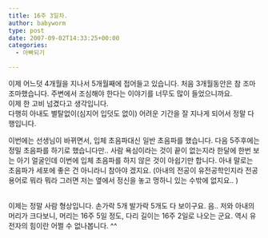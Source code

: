 ```yaml
---
title: 16주 3일차.
author: babyworm
type: post
date: 2007-09-02T14:33:25+00:00
categories:
  - 아빠되기

---
```

이제 어느덧 4개월을 지나서 5개월째에 접어들고 있습니다. 처음 3개월동안은 참 조마조마했습니다. 주변에서 조심해야 한다는 이야기를 너무도 많이 들었으니까요.  
이제 한 고비 넘겼다고 생각입니다.  
다행히 아내도 별탈없이(심지어 입덧도 없이) 어려운 기간을 잘 지나게 되어서 정말 다행입니다. 

이번에는 선생님이 바뀌면서, 입체 초음파대신 일반 초음파를 했습니다. 다음 5주후에는 정밀 초음파를 하기로 했습니다만.. 사람 욕심이라는 것이 끝이 없는지라 한달에 한번 보는 아기 얼굴인데 이번에 입체 초음파를 하지 않은 것이 아쉽기만 합니다. 아내 말로는 초음파가 세포에 좋은 건 아니라니 참아야 겠지요. (아내의 전공이 유전공학인지라 전공 용어로 뭐라 뭐라 그러면 저는 옆에서 정신을 놓고 멍하니 있는 수밖에 없지요.. )

<DIV align=center>

<DIV style="TEXT-ALIGN: left">
  <br />이제는 정말 사람 형상입니다. 손가락 5개 발가락 5개도 다 보이구요. 음.. 저와 아내의 머리가 크다보니, 머리는 16주 5일 정도, 다리 길이는 16주 2일로 나오는 군요. 역시 유전자의 힘이란 어쩔 수 없나봅니다. ^^
</DIV></DIV>

